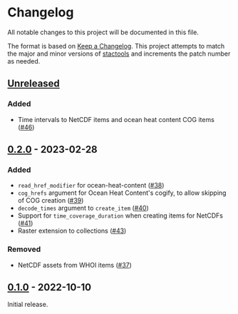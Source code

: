 # Changelog

<!-- markdownlint-disable MD024 -->

All notable changes to this project will be documented in this file.

The format is based on [Keep a Changelog](https://keepachangelog.com/en/1.0.0/).
This project attempts to match the major and minor versions of
[stactools](https://github.com/stac-utils/stactools) and increments the patch
number as needed.

## [Unreleased]

### Added

- Time intervals to NetCDF items and ocean heat content COG items ([#46](https://github.com/stactools-packages/noaa-cdr/pull/46))

## [0.2.0] - 2023-02-28

### Added

- `read_href_modifier` for ocean-heat-content ([#38](https://github.com/stactools-packages/noaa-cdr/pull/38))
- `cog_hrefs` argument for Ocean Heat Content's cogify, to allow skipping of COG
  creation ([#39](https://github.com/stactools-packages/noaa-cdr/pull/39))
- `decode_times` argument to `create_item` ([#40](https://github.com/stactools-packages/noaa-cdr/pull/40))
- Support for `time_coverage_duration` when creating items for NetCDFs ([#41](https://github.com/stactools-packages/noaa-cdr/pull/41))
- Raster extension to collections ([#43](https://github.com/stactools-packages/noaa-cdr/pull/43))

### Removed

- NetCDF assets from WHOI items ([#37](https://github.com/stactools-packages/noaa-cdr/pull/37))

## [0.1.0] - 2022-10-10

Initial release.

[Unreleased]: <https://github.com/stactools-packages/noaa-cdr/compare/v0.2.0..main>
[0.2.0]: <https://github.com/stactools-packages/noaa-cdr/compare/v0.1.0...v0.2.0>
[0.1.0]: <https://github.com/stactools-packages/noaa-cdr/releases/tag/v0.1.0>
